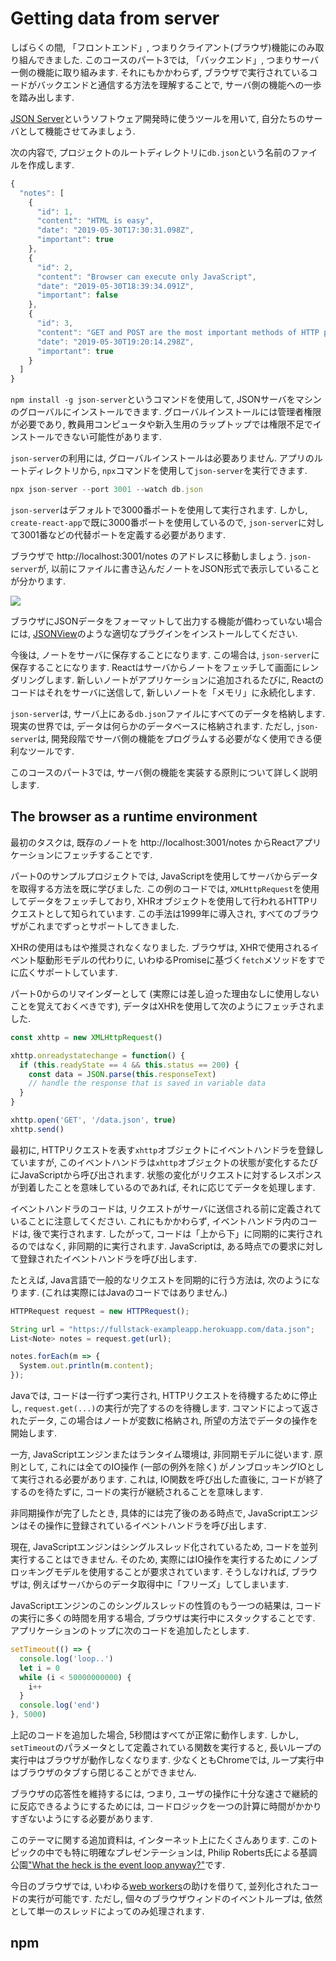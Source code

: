 # Getting data from server
しばらくの間, 「フロントエンド」, つまりクライアント(ブラウザ)機能にのみ取り組んできました.
このコースのパート3では, 「バックエンド」, つまりサーバー側の機能に取り組みます.
それにもかかわらず, ブラウザで実行されているコードがバックエンドと通信する方法を理解することで,
サーバ側の機能への一歩を踏み出します.

<a href="https://github.com/typicode/json-server">JSON Server</a>というソフトウェア開発時に使うツールを用いて, 自分たちのサーバとして機能させてみましょう.

次の内容で, プロジェクトのルートディレクトリに`db.json`という名前のファイルを作成します.

```js
{
  "notes": [
    {
      "id": 1,
      "content": "HTML is easy",
      "date": "2019-05-30T17:30:31.098Z",
      "important": true
    },
    {
      "id": 2,
      "content": "Browser can execute only JavaScript",
      "date": "2019-05-30T18:39:34.091Z",
      "important": false
    },
    {
      "id": 3,
      "content": "GET and POST are the most important methods of HTTP protocol",
      "date": "2019-05-30T19:20:14.298Z",
      "important": true
    }
  ]
}
```

`npm install -g json-server`というコマンドを使用して, JSONサーバをマシンのグローバルにインストールできます.
グローバルインストールには管理者権限が必要であり, 教員用コンピュータや新入生用のラップトップでは権限不足でインストールできない可能性があります.

`json-server`の利用には, グローバルインストールは必要ありません.
アプリのルートディレクトリから, `npx`コマンドを使用して`json-server`を実行できます.

```js
npx json-server --port 3001 --watch db.json
```

`json-server`はデフォルトで3000番ポートを使用して実行されます.
しかし, `create-react-app`で既に3000番ポートを使用しているので, `json-server`に対して3001番などの代替ポートを定義する必要があります.

ブラウザで http://localhost:3001/notes のアドレスに移動しましょう.
`json-server`が, 以前にファイルに書き込んだノートをJSON形式で表示していることが分かります.

<img src="https://fullstackopen.com/static/37694498d0930f7b32df06ee8de181e6/5a190/14e.png">

ブラウザにJSONデータをフォーマットして出力する機能が備わっていない場合には,
<a href="https://chrome.google.com/webstore/detail/jsonview/chklaanhfefbnpoihckbnefhakgolnmc">JSONView</a>のような適切なプラグインをインストールしてください.

今後は, ノートをサーバに保存することになります.
この場合は, `json-server`に保存することになります.
Reactはサーバからノートをフェッチして画面にレンダリングします.
新しいノートがアプリケーションに追加されるたびに, Reactのコードはそれをサーバに送信して,
新しいノートを「メモリ」に永続化します.

`json-server`は, サーバ上にある`db.json`ファイルにすべてのデータを格納します.
現実の世界では, データは何らかのデータベースに格納されます.
ただし, `json-server`は, 開発段階でサーバ側の機能をプログラムする必要がなく使用できる便利なツールです.

このコースのパート3では, サーバ側の機能を実装する原則について詳しく説明します.

## The browser as a runtime environment
最初のタスクは, 既存のノートを http://localhost:3001/notes からReactアプリケーションにフェッチすることです.

パート0のサンプルプロジェクトでは, JavaScriptを使用してサーバからデータを取得する方法を既に学びました.
この例のコードでは, `XMLHttpRequest`を使用してデータをフェッチしており, XHRオブジェクトを使用して行われるHTTPリクエストとして知られています.
この手法は1999年に導入され, すべてのブラウザがこれまでずっとサポートしてきました.

XHRの使用はもはや推奨されなくなりました.
ブラウザは, XHRで使用されるイベント駆動形モデルの代わりに,
いわゆるPromiseに基づく`fetch`メソッドをすでに広くサポートしています.

パート0からのリマインダーとして (実際には差し迫った理由なしに使用しないことを覚えておくべきです),
データはXHRを使用して次のようにフェッチされました.

```js
const xhttp = new XMLHttpRequest()

xhttp.onreadystatechange = function() {
  if (this.readyState == 4 && this.status == 200) {
    const data = JSON.parse(this.responseText)
    // handle the response that is saved in variable data
  }
}

xhttp.open('GET', '/data.json', true)
xhttp.send()
```

最初に, HTTPリクエストを表す`xhttp`オブジェクトにイベントハンドラを登録していますが,
このイベントハンドラは`xhttp`オブジェクトの状態が変化するたびにJavaScriptから呼び出されます.
状態の変化がリクエストに対するレスポンスが到着したことを意味しているのであれば, それに応じてデータを処理します.

イベントハンドラのコードは, リクエストがサーバに送信される前に定義されていることに注意してください.
これにもかかわらず, イベントハンドラ内のコードは, 後で実行されます.
したがって, コードは「上から下」に同期的に実行されるのではなく, 非同期的に実行されます.
JavaScriptは, ある時点での要求に対して登録されたイベントハンドラを呼び出します.

たとえば, Java言語で一般的なリクエストを同期的に行う方法は, 次のようになります. (これは実際にはJavaのコードではありません.)

```js
HTTPRequest request = new HTTPRequest();

String url = "https://fullstack-exampleapp.herokuapp.com/data.json";
List<Note> notes = request.get(url);

notes.forEach(m => {
  System.out.println(m.content);
});
```

Javaでは, コードは一行ずつ実行され, HTTPリクエストを待機するために停止し, `request.get(...)`の実行が完了するのを待機します.
コマンドによって返されたデータ, この場合はノートが変数に格納され, 所望の方法でデータの操作を開始します.

一方, JavaScriptエンジンまたはランタイム環境は, 非同期モデルに従います.
原則として, これには全てのIO操作 (一部の例外を除く) がノンブロッキングIOとして実行される必要があります.
これは, IO関数を呼び出した直後に, コードが終了するのを待たずに, コードの実行が継続されることを意味します.

非同期操作が完了したとき, 具体的には完了後のある時点で, JavaScriptエンジンはその操作に登録されているイベントハンドラを呼び出します.

現在, JavaScriptエンジンはシングルスレッド化されているため, コードを並列実行することはできません.
そのため, 実際にはIO操作を実行するためにノンブロッキングモデルを使用することが要求されています.
そうしなければ, ブラウザは, 例えばサーバからのデータ取得中に「フリーズ」してしまいます.

JavaScriptエンジンのこのシングルスレッドの性質のもう一つの結果は,
コードの実行に多くの時間を用する場合, ブラウザは実行中にスタックすることです.
アプリケーションのトップに次のコードを追加したとします.

```js
setTimeout(() => {
  console.log('loop..')
  let i = 0
  while (i < 50000000000) {
    i++
  }
  console.log('end')
}, 5000)
```

上記のコードを追加した場合, 5秒間はすべてが正常に動作します.
しかし, `setTimeout`のパラメータとして定義されている関数を実行すると, 長いループの実行中はブラウザが動作しなくなります.
少なくともChromeでは, ループ実行中はブラウザのタブすら閉じることができません.

ブラウザの応答性を維持するには, つまり, ユーザの操作に十分な速さで継続的に反応できるようにするためには,
コードロジックを一つの計算に時間がかかりすぎないようにする必要があります.

このテーマに関する追加資料は, インターネット上にたくさんあります.
このトピックの中でも特に明確なプレゼンテーションは, Philip Roberts氏による基調公園<a href="https://www.youtube.com/watch?v=8aGhZQkoFbQ">"What the heck is the event loop anyway?"</a>です.

今日のブラウザでは, いわゆる<a href="https://developer.mozilla.org/en-US/docs/Web/API/Web_Workers_API/Using_web_workers">web workers</a>の助けを借りて, 並列化されたコードの実行が可能です.
ただし, 個々のブラウザウィンドのイベントループは, 依然として単一のスレッドによってのみ処理されます.


## npm
